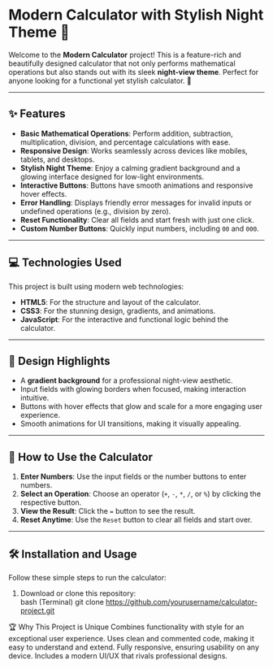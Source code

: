 # Modern Calculator with Stylish Night Theme 🌌

Welcome to the **Modern Calculator** project! This is a feature-rich and beautifully designed calculator that not only performs mathematical operations but also stands out with its sleek **night-view theme**. Perfect for anyone looking for a functional yet stylish calculator. 🎉

---

## ✨ Features

- **Basic Mathematical Operations**: Perform addition, subtraction, multiplication, division, and percentage calculations with ease.  
- **Responsive Design**: Works seamlessly across devices like mobiles, tablets, and desktops.  
- **Stylish Night Theme**: Enjoy a calming gradient background and a glowing interface designed for low-light environments.  
- **Interactive Buttons**: Buttons have smooth animations and responsive hover effects.  
- **Error Handling**: Displays friendly error messages for invalid inputs or undefined operations (e.g., division by zero).  
- **Reset Functionality**: Clear all fields and start fresh with just one click.  
- **Custom Number Buttons**: Quickly input numbers, including `00` and `000`.  

---

## 💻 Technologies Used

This project is built using modern web technologies:

- **HTML5**: For the structure and layout of the calculator.  
- **CSS3**: For the stunning design, gradients, and animations.  
- **JavaScript**: For the interactive and functional logic behind the calculator.  

---

## 🎨 Design Highlights

- A **gradient background** for a professional night-view aesthetic.  
- Input fields with glowing borders when focused, making interaction intuitive.  
- Buttons with hover effects that glow and scale for a more engaging user experience.  
- Smooth animations for UI transitions, making it visually appealing.  

---

## 🚀 How to Use the Calculator

1. **Enter Numbers**: Use the input fields or the number buttons to enter numbers.  
2. **Select an Operation**: Choose an operator (`+`, `-`, `*`, `/`, or `%`) by clicking the respective button.  
3. **View the Result**: Click the `=` button to see the result.  
4. **Reset Anytime**: Use the `Reset` button to clear all fields and start over.  

---

## 🛠 Installation and Usage

Follow these simple steps to run the calculator:

1. Download or clone this repository:  
   bash (Terminal)
   git clone https://github.com/yourusername/calculator-project.git


🏆 Why This Project is Unique
Combines functionality with style for an exceptional user experience.
Uses clean and commented code, making it easy to understand and extend.
Fully responsive, ensuring usability on any device.
Includes a modern UI/UX that rivals professional designs.


